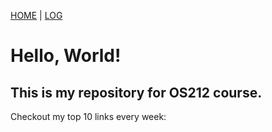 [HOME](.) | [LOG](TXT/mylog.txt)

# Hello, World!

## This is my repository for OS212 course.

Checkout my top 10 links every week:
